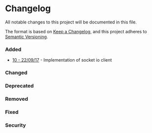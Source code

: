 # Changelog

All notable changes to this project will be documented in this file.

The format is based on [Keep a Changelog](https://keepachangelog.com/en/1.0.0/),
and this project adheres to [Semantic Versioning](https://semver.org/spec/v2.0.0.html).

### Added

- [10 - 22/09/17](https://icaropaiva.atlassian.net/browse/JB-10) - Implementation of socket io client

### Changed

### Deprecated

### Removed

### Fixed

### Security
